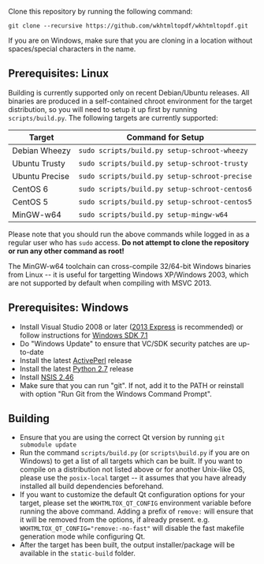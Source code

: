 Clone this repository by running the following command:

    git clone --recursive https://github.com/wkhtmltopdf/wkhtmltopdf.git

If you are on Windows, make sure that you are cloning in a location without
spaces/special characters in the name.

Prerequisites: Linux
--------------------

Building is currently supported only on recent Debian/Ubuntu releases. All
binaries are produced in a self-contained chroot environment for the target
distribution, so you will need to setup it up first by running
```scripts/build.py```. The following targets are currently supported:

Target         | Command for Setup
------         | -----------------
Debian Wheezy  | ```sudo scripts/build.py setup-schroot-wheezy```
Ubuntu Trusty  | ```sudo scripts/build.py setup-schroot-trusty```
Ubuntu Precise | ```sudo scripts/build.py setup-schroot-precise```
CentOS 6       | ```sudo scripts/build.py setup-schroot-centos6```
CentOS 5       | ```sudo scripts/build.py setup-schroot-centos5```
MinGW-w64      | ```sudo scripts/build.py setup-mingw-w64```

Please note that you should run the above commands while logged in as a
regular user who has ```sudo``` access. **Do not attempt to clone the
repository or run any other command as root!**

The MinGW-w64 toolchain can cross-compile 32/64-bit Windows binaries from
Linux -- it is useful for targetting Windows XP/Windows 2003, which are not
supported by default when compiling with MSVC 2013.

Prerequisites: Windows
----------------------

* Install Visual Studio 2008 or later ([2013 Express](http://www.microsoft.com/en-US/download/details.aspx?id=40787)
  is recommended) or follow instructions for [Windows SDK 7.1](http://qt-project.org/wiki/Category:Tools::msvc)
* Do "Windows Update" to ensure that VC/SDK security patches are up-to-date
* Install the latest [ActivePerl](http://www.activestate.com/activeperl/downloads) release
* Install the latest [Python 2.7](http://www.python.org/downloads/windows/) release
* Install [NSIS 2.46](http://nsis.sourceforge.net/Download)
* Make sure that you can run "git". If not, add it to the PATH or reinstall
  with option "Run Git from the Windows Command Prompt".

Building
--------

* Ensure that you are using the correct Qt version by running ```git submodule update```
* Run the command ```scripts/build.py``` (or ```scripts\build.py``` if you
  are on Windows) to get a list of all targets which can be built. If you
  want to compile on a distribution not listed above or for another
  Unix-like OS, please use the ```posix-local``` target -- it assumes
  that you have already installed all build dependencies beforehand.
* If you want to customize the default Qt configuration options for your
  target, please set the ```WKHTMLTOX_QT_CONFIG``` environment variable
  before running the above command. Adding a prefix of ```remove:```
  will ensure that it will be removed from the options, if already present.
  e.g. ```WKHTMLTOX_QT_CONFIG="remove:-no-fast"``` will disable the fast
  makefile generation mode while configuring Qt.
* After the target has been built, the output installer/package will be
  available in the ```static-build``` folder.
